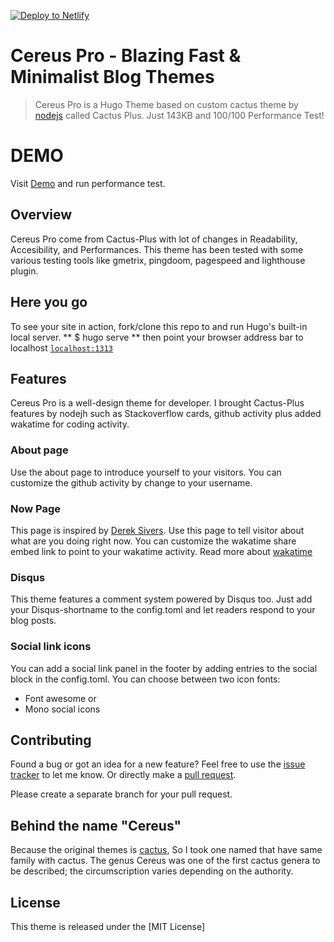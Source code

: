 [![Deploy to Netlify](https://www.netlify.com/img/deploy/button.svg)](https://app.netlify.com/start/deploy?repository=https://github.com/arhen/hugo-cereus-pro-theme)

# Cereus Pro - Blazing Fast & Minimalist Blog Themes
> Cereus Pro is a Hugo Theme based on custom cactus theme by [nodejs](https://github.com/nodejh/hugo-theme-cactus-plus) called Cactus Plus. Just 143KB and 100/100 Performance Test!

# DEMO
Visit [Demo](https://www.arhen.dev) and run performance test.

## Overview
Cereus Pro come from Cactus-Plus with lot of changes in Readability, Accesibility, and Performances.
This theme has been tested with some various testing tools like gmetrix, pingdoom, pagespeed and lighthouse plugin.

## Here you go
To see your site in action, fork/clone this repo to and run Hugo's built-in local server.
    ** $ hugo serve **
then point your browser address bar to localhost [`localhost:1313`](http://localhost:1313)

## Features
Cereus Pro is a well-design theme for developer. I brought Cactus-Plus features by nodejh  such as Stackoverflow cards, github activity plus added wakatime for coding activity.

### About page
Use the about page to introduce yourself to your visitors. You can customize the github activity by change to your username.

### Now Page
This page is inspired by [Derek Sivers](https://sivers.org/now). Use this page to tell visitor about what are you doing right now. You can customize the wakatime share embed link to point to your wakatime activity. Read more about [wakatime](https://wakatime.com)

### Disqus
This theme features a comment system powered by Disqus too. Just add your Disqus-shortname to the config.toml and let readers respond to your blog posts.

### Social link icons
You can add a social link panel in the footer by adding entries to the social block in the config.toml. You can choose between two icon fonts:
* Font awesome or
* Mono social icons

## Contributing
Found a bug or got an idea for a new feature? Feel free to use the [issue tracker](//github.com/arhen/hugo-cereus-pro-theme/issues) to let me know. Or directly make a [pull request](//github.com/arhen/hugo-cereus-pro-theme/pulls).

Please create a separate branch for your pull request.

## Behind the name "Cereus"
Because the original themes is [cactus](https://github.com/arhen/hugo-cereus-pro-theme), So I took one named that have same family with cactus. The genus Cereus was one of the first cactus genera to be described; the circumscription varies depending on the authority.

## License
This theme is released under the [MIT License]
